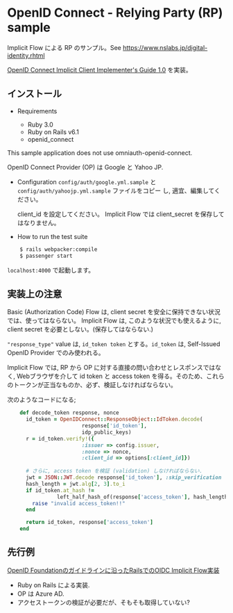 
# OpenID Connect - Relying Party (RP) sample

Implicit Flow による RP のサンプル。See https://www.nslabs.jp/digital-identity.rhtml

[OpenID Connect Implicit Client Implementer's Guide 1.0](https://openid.net/specs/openid-connect-implicit-1_0.html) を実装。



## インストール

* Requirements

  - Ruby 3.0
  - Ruby on Rails v6.1 
  - openid_connect

This sample application does not use omniauth-openid-connect.

  OpenID Connect Provider (OP) は Google と Yahoo JP.


* Configuration
  `config/auth/google.yml.sample` と `config/auth/yahoojp.yml.sample` ファイルをコピー
  し, 適宜、編集してください。

  client_id を設定してください。
  Implicit Flow では client_secret を保存してはなりません。
  
* How to run the test suite

```bash
    $ rails webpacker:compile
    $ passenger start
```

`localhost:4000` で起動します。



## 実装上の注意

Basic (Authorization Code) Flow は, client secret を安全に保持できない状況では、使ってはならない。
Implicit Flow は, このような状況でも使えるように, client secret を必要としない。(保存してはならない.)

`"response_type"` value は, `id_token token` とする。`id_token` は, Self-Issued OpenID Provider でのみ使われる。

Implicit Flow では, RP から OP に対する直接の問い合わせとレスポンスではなく, Webブラウザを介して id token と access token を得る。そのため、これらのトークンが正当なものか、必ず、検証しなければならない。

次のようなコードになる;

```ruby
    def decode_token response, nonce
      id_token = OpenIDConnect::ResponseObject::IdToken.decode(
                        response['id_token'],
                        idp_public_keys)
      r = id_token.verify!({
                        :issuer => config.issuer,
                        :nonce => nonce,
                        :client_id => options[:client_id]})
    
      # さらに, access token を検証 (validation) しなければならない.
      jwt = JSON::JWT.decode response['id_token'], :skip_verification
      hash_length = jwt.alg[2, 3].to_i
      if id_token.at_hash !=
                left_half_hash_of(response['access_token'], hash_length)
        raise "invalid access_token!!"
      end

      return id_token, response['access_token']
    end
```



## 先行例

[OpenID Foundationのガイドラインに沿ったRailsでのOIDC Implicit Flow実装](https://selmertsx.hatenablog.com/entry/2018/08/22/104510)

  * Ruby on Rails による実装.
  * OP は Azure AD.
  * アクセストークンの検証が必要だが、そもそも取得していない?

